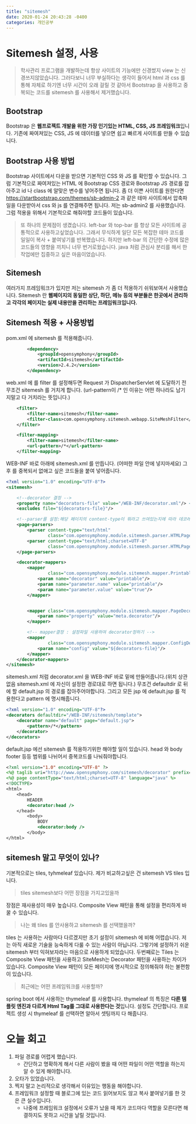```yaml
---
title: "sitemesh"
date: 2020-01-24 20:43:28 -0400
categories: 개인공부
---
```


# Sitemesh 설정, 사용

> 학사관리 프로그램을 개발하는데 항상 사이트의 기능에만 신경썼지 view 는 신경쓰지않았습니다. 그러다보니 너무 부실하다는 생각이 들어서 html 과 css 를 통해 자체로 하기엔 너무 시간이 오래
걸릴 것 같아서 Bootstrap 을 사용하고 중복되는 코드를 sitemesh 를 사용해서 제거했습니다.

## Bootstrap

Bootstrap 은 **웹프로젝트 개발을 위한 가장 인기있는 HTML, CSS, JS 프레임워크**입니다. 기존에 짜여져있는 CSS, JS 에 데이터를 넣으면 쉽고 빠르게 사이트를 만들 수 있습니다.

## Bootstrap 사용 방법

Bootstrap 사이트에서 다운을 받으면 기본적인 CSS 와 JS 를 확인할 수 있습니다. 그럼 기본적으로 짜여져있는 HTML 에 Bootstrap CSS 경로와 Bootstrap JS 경로를 잡아주고
id 나 class 에 알맞은 변수를 넣어주면 됩니다. 좀 더 이쁜 사이트를 원한다면 https://startbootstrap.com/themes/sb-admin-2 과 같은 테마 사이트에서 압축파일을 다운받아서
css 와 js 를 연결해주면 됩니다. 저는 sb-admin2 를 사용했습니다. 그럼 적용을 위해서 기본적으로 해줘야할 코드들이 있습니다.



> 또 하나의 문제점이 생겼습니다. left-bar 와 top-bar 를 항상 모든 사이트에 공통적으로 사용하고싶었습니다. 그래서 무식하게 일단 모든 복잡한 테마 코드를 일일이 복사 + 붙여넣기를 반복했습니다. 하지만 left-bar 의 간단한 수정에
많은 코드들의 영향을 끼치니 너무 번거로웠습니다. java 처럼 관심사 분리를 해서 한 작업에만 집중하고 싶은 마음이었습니다. 

## Sitemesh

여러가지 프레임워크가 있지만 저는 sitemesh 가 좀 더 적용하기 쉬워보여서 사용했습니다.
Sitemesh 란 **웹페이지의 동일한 상단, 하단, 메뉴 등의 부분들은 한곳에서 관리하고 각각의 페이지는 실제 내용만을 관리하는 프레임워크입니다.** 

## Sitemesh 적용 + 사용방법

pom.xml 에 sitemesh 를 적용해줍니다.
 
```xml
        <dependency>
            <groupId>opensymphony</groupId>
            <artifactId>sitemesh</artifactId>
            <version>2.4.2</version>
        </dependency>
```
web.xml 에 를 filter 를 설정해두면 Request 가 DispatcherServlet 에 도달하기 전 무조건 sitemesh 를 거치게 합니다. (url-pattern이 /* 인 이유는 어떤 하나라도 남기지말고 다 거치라는 뜻입니다.)  
```xml
    <filter>
        <filter-name>sitemesh</filter-name>
        <filter-class>com.opensymphony.sitemesh.webapp.SiteMeshFilter</filter-class>
    </filter>

    <filter-mapping>
        <filter-name>sitemesh</filter-name>
        <url-pattern>/*</url-pattern>
    </filter-mapping>
```

WEB-INF 바로 아래에 sitemesh.xml 를 만듭니다. (어떠한 파일 안에 넣지마세요) 그 후 를 중복되서 없애고 싶은 코드들을 붙여 넣어줍니다. 

```xml
<?xml version="1.0" encoding="UTF-8"?>
<sitemesh>

    <!--decorator 결정 -->
    <property name="decorators-file" value="/WEB-INF/decorator.xml"/> <!-- 데코레이터 파일을 불러온다. 데코레이터 경로 설정 --> 
    <excludes file="${decorators-file}"/>

    <!--parser를 설정:해당 페이지의 content-type이 뭐라고 쓰여있는지에 따라 데코레이터 결정 -->
    <page-parsers>
        <parser content-type="text/html"
                class="com.opensymphony.module.sitemesh.parser.HTMLPageParser"/>
        <parser content-type="text/html;charset=UTF-8"
                class="com.opensymphony.module.sitemesh.parser.HTMLPageParser"/>
    </page-parsers>

    <decorator-mappers>
        <mapper
                class="com.opensymphony.module.sitemesh.mapper.PrintableDecoratorMapper">
            <param name="decorator" value="printable"/>
            <param name="parameter.name" value="printable"/>
            <param name="parameter.value" value="true"/>
        </mapper>


        <mapper class="com.opensymphony.module.sitemesh.mapper.PageDecoratorMapper">
            <param name="property" value="meta.decorator"/>
        </mapper>

        <!-- mapper결정 : 설정파일 사용하여 decorator정하기 -->
        <mapper
                class="com.opensymphony.module.sitemesh.mapper.ConfigDecoratorMapper">
            <param name="config" value="${decorators-file}"/>
        </mapper>
    </decorator-mappers>
</sitemesh>
```

sitemesh.xml 처럼 decorator.xml 을 WEB-INF 바로 밑에 만들어줍니다.(위치 상관 없음 sitemesh.xml 에 자신이 설정한 경로대로 하면 됩니다.)
무조건 defaultdir 로 뒤에 할 default.jsp 의 경로를 잡아주어야합니다. 그리고 모든 jsp 에 default.jsp 를 적용한다고 pattern 에 명시해줍니다.

```xml
<?xml version="1.0" encoding="UTF-8"?>
<decorators defaultdir="/WEB-INF/sitemesh/template"> 
    <decorator name="default" page="default.jsp">
        <pattern>/*</pattern>
    </decorator>
</decorators>
```

default.jsp 에선 sitemesh 를 적용하기위한 해야할 일이 있습니다. head 와 body footer 등등 범위를 나뉘어서 중복코드를 나눠줘야합니다.

```jsp
<?xml version="1.0" encoding="UTF-8" ?>
<%@ taglib uri="http://www.opensymphony.com/sitemesh/decorator" prefix="decorator" %>
<%@ page contentType="text/html;charset=UTF-8" language="java" %>
<!DOCTYPE>
<html>
    <head>
        HEADER
        <decorator:head />
    </head>
        <body>
            BODY
            <decorator:body />
        </body>
</html>
```

## sitemesh 말고 무엇이 있나?

기본적으로는 tiles, tyhmeleaf 있습니다. 제가 비교하고싶은 건 sitemesh VS tiles 입니다.

> tiles sitemesh보다 어떤 장점을 가지고있을까

장점은 재사용성이 매우 높습니다. Composite View 패턴을 통해 설정을 편리하게 바꿀 수 있습니다.

> 나는 왜 tiles 를 안사용하고 sitemesh 를 선택했을까?

tiles 는 사용하는 사람마다 다르겠지만 초기 설정이 sitemesh 에 비해 어렵습니다. 저는 아직 새로운 기술을 능숙하게 다룰 수 있는 사람이 아닙니다. 그렇기에 설정하기 쉬운 sitemesh 부터 익혀보자라는 마음으로 사용하게 되었습니다.
두번째로는 Tiles 는 Composite View 패턴을 사용하고 SiteMesh는 Decorator 패턴을 사용하는 차이가 있습니다.
Composite View 패턴이 모든 페이지에 명시적으로 정의해줘야 하는 불편함이 있습니다.

> 최근에는 어떤 프레임워크를 사용할까?

spring boot 에서 사용하는 thymeleaf 를 사용합니다. thymeleaf 의 특징은 **다른 템플릿 엔진과 다르게 Html Tag를 그대로 사용한다는 것**입니다. 설정도 간단합니다. 프로젝트 생성 시 thymeleaf 를 선택하면 알아서 셋팅까지 다 해줍니다.

# 오늘 회고

1. 파일 경로를 어렵게 했습니다.
    - 간단하고 명확하게 해서 다른 사람이 봤을 때 어떤 파일이 어떤 역할을 하는지 알 수 있게 해야합니다.
2. 오타가 있었습니다.
3. 찍지 말고 논리적으로 생각해서 이유있는 행동을 해야합니다.
4. 프레임워크 설정할 때 블로그에 있는 코드 읽어보지도 않고 복사 붙여넣기를 한 것은 큰 실수입니다.
    - 나중에 프레임워크 설정에서 오류가 났을 때 제가 코드마다 역할을 모른다면 해결하지도 못하고 시간을 날릴 것입니다.


 


